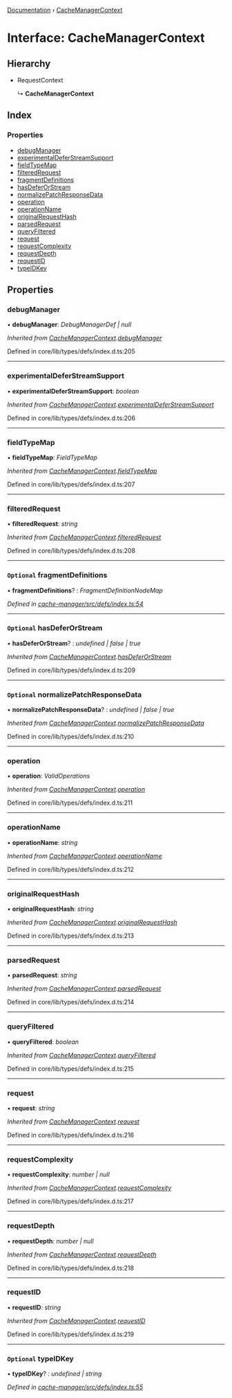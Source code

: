 [Documentation](../README.md) › [CacheManagerContext](cachemanagercontext.md)

# Interface: CacheManagerContext

## Hierarchy

* RequestContext

  ↳ **CacheManagerContext**

## Index

### Properties

* [debugManager](cachemanagercontext.md#debugmanager)
* [experimentalDeferStreamSupport](cachemanagercontext.md#experimentaldeferstreamsupport)
* [fieldTypeMap](cachemanagercontext.md#fieldtypemap)
* [filteredRequest](cachemanagercontext.md#filteredrequest)
* [fragmentDefinitions](cachemanagercontext.md#optional-fragmentdefinitions)
* [hasDeferOrStream](cachemanagercontext.md#optional-hasdeferorstream)
* [normalizePatchResponseData](cachemanagercontext.md#optional-normalizepatchresponsedata)
* [operation](cachemanagercontext.md#operation)
* [operationName](cachemanagercontext.md#operationname)
* [originalRequestHash](cachemanagercontext.md#originalrequesthash)
* [parsedRequest](cachemanagercontext.md#parsedrequest)
* [queryFiltered](cachemanagercontext.md#queryfiltered)
* [request](cachemanagercontext.md#request)
* [requestComplexity](cachemanagercontext.md#requestcomplexity)
* [requestDepth](cachemanagercontext.md#requestdepth)
* [requestID](cachemanagercontext.md#requestid)
* [typeIDKey](cachemanagercontext.md#optional-typeidkey)

## Properties

###  debugManager

• **debugManager**: *DebugManagerDef | null*

*Inherited from [CacheManagerContext](cachemanagercontext.md).[debugManager](cachemanagercontext.md#debugmanager)*

Defined in core/lib/types/defs/index.d.ts:205

___

###  experimentalDeferStreamSupport

• **experimentalDeferStreamSupport**: *boolean*

*Inherited from [CacheManagerContext](cachemanagercontext.md).[experimentalDeferStreamSupport](cachemanagercontext.md#experimentaldeferstreamsupport)*

Defined in core/lib/types/defs/index.d.ts:206

___

###  fieldTypeMap

• **fieldTypeMap**: *FieldTypeMap*

*Inherited from [CacheManagerContext](cachemanagercontext.md).[fieldTypeMap](cachemanagercontext.md#fieldtypemap)*

Defined in core/lib/types/defs/index.d.ts:207

___

###  filteredRequest

• **filteredRequest**: *string*

*Inherited from [CacheManagerContext](cachemanagercontext.md).[filteredRequest](cachemanagercontext.md#filteredrequest)*

Defined in core/lib/types/defs/index.d.ts:208

___

### `Optional` fragmentDefinitions

• **fragmentDefinitions**? : *FragmentDefinitionNodeMap*

*Defined in [cache-manager/src/defs/index.ts:54](https://github.com/badbatch/graphql-box/blob/1f1e01d3/packages/cache-manager/src/defs/index.ts#L54)*

___

### `Optional` hasDeferOrStream

• **hasDeferOrStream**? : *undefined | false | true*

*Inherited from [CacheManagerContext](cachemanagercontext.md).[hasDeferOrStream](cachemanagercontext.md#optional-hasdeferorstream)*

Defined in core/lib/types/defs/index.d.ts:209

___

### `Optional` normalizePatchResponseData

• **normalizePatchResponseData**? : *undefined | false | true*

*Inherited from [CacheManagerContext](cachemanagercontext.md).[normalizePatchResponseData](cachemanagercontext.md#optional-normalizepatchresponsedata)*

Defined in core/lib/types/defs/index.d.ts:210

___

###  operation

• **operation**: *ValidOperations*

*Inherited from [CacheManagerContext](cachemanagercontext.md).[operation](cachemanagercontext.md#operation)*

Defined in core/lib/types/defs/index.d.ts:211

___

###  operationName

• **operationName**: *string*

*Inherited from [CacheManagerContext](cachemanagercontext.md).[operationName](cachemanagercontext.md#operationname)*

Defined in core/lib/types/defs/index.d.ts:212

___

###  originalRequestHash

• **originalRequestHash**: *string*

*Inherited from [CacheManagerContext](cachemanagercontext.md).[originalRequestHash](cachemanagercontext.md#originalrequesthash)*

Defined in core/lib/types/defs/index.d.ts:213

___

###  parsedRequest

• **parsedRequest**: *string*

*Inherited from [CacheManagerContext](cachemanagercontext.md).[parsedRequest](cachemanagercontext.md#parsedrequest)*

Defined in core/lib/types/defs/index.d.ts:214

___

###  queryFiltered

• **queryFiltered**: *boolean*

*Inherited from [CacheManagerContext](cachemanagercontext.md).[queryFiltered](cachemanagercontext.md#queryfiltered)*

Defined in core/lib/types/defs/index.d.ts:215

___

###  request

• **request**: *string*

*Inherited from [CacheManagerContext](cachemanagercontext.md).[request](cachemanagercontext.md#request)*

Defined in core/lib/types/defs/index.d.ts:216

___

###  requestComplexity

• **requestComplexity**: *number | null*

*Inherited from [CacheManagerContext](cachemanagercontext.md).[requestComplexity](cachemanagercontext.md#requestcomplexity)*

Defined in core/lib/types/defs/index.d.ts:217

___

###  requestDepth

• **requestDepth**: *number | null*

*Inherited from [CacheManagerContext](cachemanagercontext.md).[requestDepth](cachemanagercontext.md#requestdepth)*

Defined in core/lib/types/defs/index.d.ts:218

___

###  requestID

• **requestID**: *string*

*Inherited from [CacheManagerContext](cachemanagercontext.md).[requestID](cachemanagercontext.md#requestid)*

Defined in core/lib/types/defs/index.d.ts:219

___

### `Optional` typeIDKey

• **typeIDKey**? : *undefined | string*

*Defined in [cache-manager/src/defs/index.ts:55](https://github.com/badbatch/graphql-box/blob/1f1e01d3/packages/cache-manager/src/defs/index.ts#L55)*
